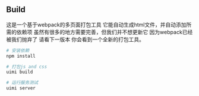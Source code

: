 ## Build
这是一个基于webpack的多页面打包工具
它能自动生成html文件，并自动添加所需的依赖项
虽然有很多的地方需要完善，但我们并不想更新它
因为webpack已经被我们抛弃了
请看下一版本
你会看到一个全新的打包工具。

``` bash
# 安装依赖
npm install

# 打包js and css
uimi build

# 运行服务测试
uimi server
```